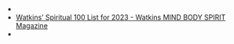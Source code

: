-
- [Watkins’ Spiritual 100 List for 2023 - Watkins MIND BODY SPIRIT Magazine](https://www.watkinsmagazine.com/watkins-spiritual-100-list-for-2023)
-
